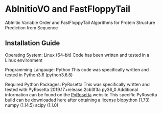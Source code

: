# AbInitioVO and FastFloppyTail
 AbInitio Variable Order and FastFloppyTail Algorithms for Protein Structure Prediction from Sequence

## Installation Guide
Operating System: Linux (64-bit)
	Code has been written and tested in a Linux environment

Programming Langauge: Python
	This code was specifically written and tested in Python3.6 (python3.6.8)
	
Required Python Packages:
PyRosetta
	This was specifically written and tested with PyRosetta 2019.17+release.2cb3f3a py36_0
	Additional information can be found on the [PyRosetta](http://www.pyrosetta.org/) website
	This specific PyRosetta build can be downloaded [here](http://www.pyrosetta.org/dow) after obtaining a [license](https://els.comotion.uw.edu/express_license_technologies/pyrosetta)
biopython (1.73)
numpy (1.14.5)
scipy (1.1.0)